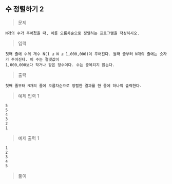 ## 수 정렬하기 2

>문제
```
N개의 수가 주어졌을 때, 이를 오름차순으로 정렬하는 프로그램을 작성하시오.
```

>입력
```
첫째 줄에 수의 개수 N(1 ≤ N ≤ 1,000,000)이 주어진다. 둘째 줄부터 N개의 줄에는 숫자가 주어진다. 이 수는 절댓값이
1,000,000보다 작거나 같은 정수이다. 수는 중복되지 않는다.
```

>출력
```
첫째 줄부터 N개의 줄에 오름차순으로 정렬한 결과를 한 줄에 하나씩 출력한다.
```

>예제 입력 1 
```
5
5
4
3
2
1
```

>예제 출력 1 
```
1
2
3
4
5
```

>풀이
```cpp

```
